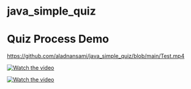 # java_simple_quiz

# Quiz Process Demo
https://github.com/aladnansami/java_simple_quiz/blob/main/Test.mp4

[![Watch the video](https://i.imgur.com/vKb2F1B.png)](https://screenrec.com/share/8bNaq0UCYf)

[![Watch the video](https://i.imgur.com/vKb2F1B.png)](https://github.com/aladnansami/java_simple_quiz/blob/main/Test.mp4)

